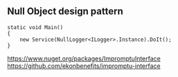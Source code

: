 ## Null Object design pattern

    static void Main()
    {
        new Service(NullLogger<ILogger>.Instance).DoIt();
    }

https://www.nuget.org/packages/ImpromptuInterface
https://github.com/ekonbenefits/impromptu-interface